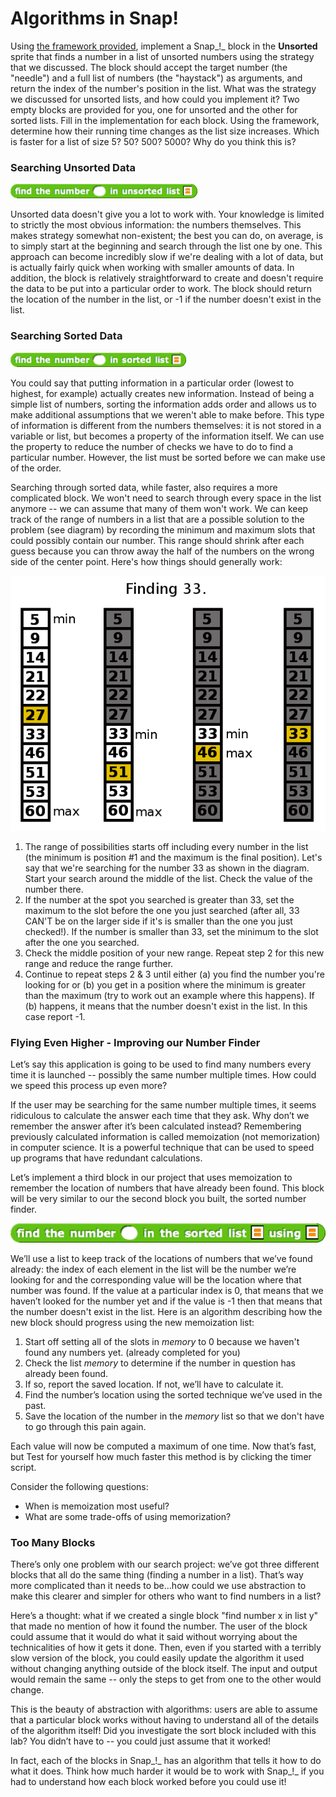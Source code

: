 # Algorithms in Snap!

 Using [the framework provided](http://snap.berkeley.edu/snapsource/snap.html#open:https://beautyjoy.github.io/bjc-r/cur/programming/algorithms/../../../prog/algorithms/algorithms-framework-new.xml), implement a Snap_!_ block in the **Unsorted** sprite that finds a number in a list of unsorted numbers using the strategy that we discussed. The block should accept the target number \(the "needle"\) and a full list of numbers \(the "haystack"\) as arguments, and return the index of the number's position in the list. What was the strategy we discussed for unsorted lists, and how could you implement it? Two empty blocks are provided for you, one for unsorted and the other for sorted lists. Fill in the implementation for each block. Using the framework, determine how their running time changes as the list size increases. Which is faster for a list of size 5? 50? 500? 5000? Why do you think this is?

### Searching Unsorted Data

![](../.gitbook/assets/image%20%28240%29.png)

Unsorted data doesn't give you a lot to work with. Your knowledge is limited to strictly the most obvious information: the numbers themselves. This makes strategy somewhat non-existent; the best you can do, on average, is to simply start at the beginning and search through the list one by one. This approach can become incredibly slow if we're dealing with a lot of data, but is actually fairly quick when working with smaller amounts of data. In addition, the block is relatively straightforward to create and doesn't require the data to be put into a particular order to work. The block should return the location of the number in the list, or -1 if the number doesn't exist in the list.

### Searching Sorted Data

![](../.gitbook/assets/image%20%2898%29.png)

You could say that putting information in a particular order \(lowest to highest, for example\) actually creates new information. Instead of being a simple list of numbers, sorting the information adds order and allows us to make additional assumptions that we weren't able to make before. This type of information is different from the numbers themselves: it is not stored in a variable or list, but becomes a property of the information itself. We can use the property to reduce the number of checks we have to do to find a particular number. However, the list must be sorted before we can make use of the order.

Searching through sorted data, while faster, also requires a more complicated block. We won't need to search through every space in the list anymore -- we can assume that many of them won't work. We can keep track of the range of numbers in a list that are a possible solution to the problem \(see diagram\) by recording the minimum and maximum slots that could possibly contain our number. This range should shrink after each guess because you can throw away the half of the numbers on the wrong side of the center point. Here's how things should generally work:

![](../.gitbook/assets/image%20%28141%29.png)

1. The range of possibilities starts off including every number in the list \(the minimum is position \#1 and the maximum is the final position\). Let's say that we're searching for the number 33 as shown in the diagram. Start your search around the middle of the list. Check the value of the number there.
2. If the number at the spot you searched is greater than 33, set the maximum to the slot before the one you just searched \(after all, 33 CAN'T be on the larger side if it's is smaller than the one you just checked!\). If the number is smaller than 33, set the minimum to the slot after the one you searched.
3. Check the middle position of your new range. Repeat step 2 for this new range and reduce the range further.
4. Continue to repeat steps 2 & 3 until either \(a\) you find the number you're looking for or \(b\) you get in a position where the minimum is greater than the maximum \(try to work out an example where this happens\). If \(b\) happens, it means that the number doesn't exist in the list. In this case report -1. 

### Flying Even Higher - Improving our Number Finder

Let’s say this application is going to be used to find many numbers every time it is launched -- possibly the same number multiple times. How could we speed this process up even more?  
  
If the user may be searching for the same number multiple times, it seems ridiculous to calculate the answer each time that they ask. Why don’t we remember the answer after it’s been calculated instead? Remembering previously calculated information is called memoization \(not memorization\) in computer science. It is a powerful technique that can be used to speed up programs that have redundant calculations.  
  
Let’s implement a third block in our project that uses memoization to remember the location of numbers that have already been found. This block will be very similar to our the second block you built, the sorted number finder.

![](../.gitbook/assets/image%20%28111%29.png)

We’ll use a list to keep track of the locations of numbers that we’ve found already: the index of each element in the list will be the number we’re looking for and the corresponding value will be the location where that number was found. If the value at a particular index is 0, that means that we haven’t looked for the number yet and if the value is -1 then that means that the number doesn't exist in the list. Here is an algorithm describing how the new block should progress using the new memoization list:

1. Start off setting all of the slots in _memory_ to 0 because we haven't found any numbers yet. \(already completed for you\)
2. Check the list _memory_ to determine if the number in question has already been found.
3. If so, report the saved location. If not, we’ll have to calculate it.
4. Find the number’s location using the sorted technique we’ve used in the past.
5. Save the location of the number in the _memory_ list so that we don't have to go through this pain again.

  
Each value will now be computed a maximum of one time. Now that’s fast, but Test for yourself how much faster this method is by clicking the timer script.  
  
Consider the following questions:

* When is memoization most useful?
* What are some trade-offs of using memorization?

### Too Many Blocks

There’s only one problem with our search project: we’ve got three different blocks that all do the same thing \(finding a number in a list\). That’s way more complicated than it needs to be...how could we use abstraction to make this clearer and simpler for others who want to find numbers in a list?

Here’s a thought: what if we created a single block "find number x in list y" that made no mention of how it found the number. The user of the block could assume that it would do what it said without worrying about the technicalities of how it gets it done. Then, even if you started with a terribly slow version of the block, you could easily update the algorithm it used without changing anything outside of the block itself. The input and output would remain the same -- only the steps to get from one to the other would change.

This is the beauty of abstraction with algorithms: users are able to assume that a particular block works without having to understand all of the details of the algorithm itself! Did you investigate the sort block included with this lab? You didn’t have to -- you could just assume that it worked!

In fact, each of the blocks in Snap_!_ has an algorithm that tells it how to do what it does. Think how much harder it would be to work with Snap_!_ if you had to understand how each block worked before you could use it!

